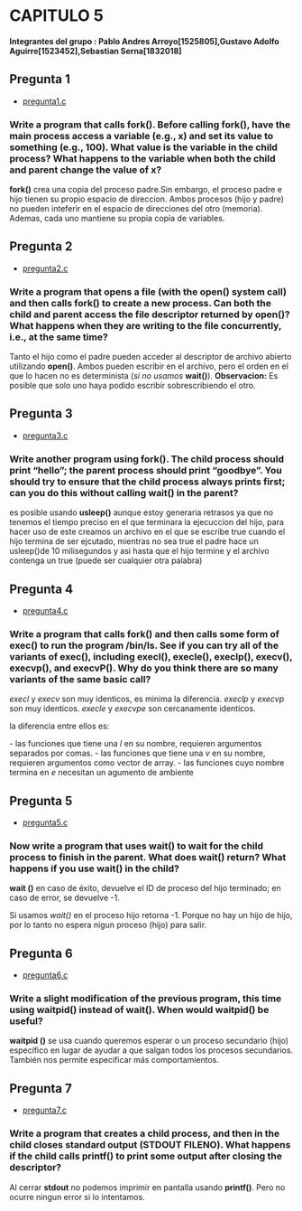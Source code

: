 # CAPITULO 5

#### Integrantes del grupo : Pablo Andres Arroyo[1525805],Gustavo Adolfo Aguirre[1523452],Sebastian Serna[1832018]

## Pregunta 1
* [pregunta1.c](pregunta1.c)
### Write a program that calls fork(). Before calling fork(), have the main process access a variable (e.g., x) and set its value to something (e.g., 100). What value is the variable in the child process? What happens to the variable when both the child and parent change the value of x?

**fork()** crea una copia del proceso padre.Sin embargo, el proceso padre e hijo tienen su propio espacio de direccion. Ambos procesos (hijo y padre) no pueden inteferir en el espacio de direcciones del otro (memoria). Ademas, cada uno mantiene su propia copia de variables.

## Pregunta 2
* [pregunta2.c](pregunta2.c)
### Write a program that opens a file (with the open() system call) and then calls fork() to create a new process. Can both the child and parent access the file descriptor returned by open()? What happens when they are writing to the file concurrently, i.e., at the same time?

Tanto el hijo como el padre pueden acceder al descriptor de archivo abierto utilizando **open()**. Ambos pueden escribir en el archivo, pero el orden en el que lo hacen no es determinista (*si no usamos* **wait()**). **Observacion:** Es posible que solo uno haya podido escribir sobrescribiendo el otro.

## Pregunta 3
* [pregunta3.c](pregunta3.c)
### Write another program using fork(). The child process should print “hello”; the parent process should print “goodbye”. You should try to ensure that the child process always prints first; can you do this without calling wait() in the parent?

es posible usando **usleep()** aunque estoy generaria retrasos ya que no tenemos el tiempo preciso en el que terminara la ejecuccion del hijo, para hacer uso de este creamos un archivo en el que se escribe true cuando el hijo termina de ser ejcutado, mientras no sea true el padre hace un usleep()de 10 milisegundos y asi hasta que el hijo termine y el archivo contenga un true (puede ser cualquier otra palabra)

## Pregunta 4
* [pregunta4.c](pregunta4.c)
### Write a program that calls fork() and then calls some form of exec() to run the program /bin/ls. See if you can try all of the variants of exec(), including execl(), execle(), execlp(), execv(), execvp(), and execvP(). Why do you think there are so many variants of the same basic call?

*execl* y *execv* son muy identicos, es minima la diferencia.
*execlp* y *execvp* son muy identicos.
*execle* y *execvpe* son cercanamente identicos.

la diferencia entre ellos es:

*-* las funciones que tiene una *l* en su nombre, requieren argumentos separados por comas. 
*-* las funciones que tiene una *v* en su nombre, requieren argumentos como vector de array.
*-* las funciones cuyo nombre termina en *e* necesitan un agumento de ambiente 

## Pregunta 5
* [pregunta5.c](pregunta5.c)
### Now write a program that uses wait() to wait for the child process to finish in the parent. What does wait() return? What happens if you use wait() in the child?

**wait ()** en caso de éxito, devuelve el ID de proceso del hijo terminado; en caso de error, se devuelve -1.

Si usamos *wait()* en el proceso hijo retorna -1. Porque no hay un hijo de hijo, por lo tanto no espera nigun proceso (hijo) para salir.

## Pregunta 6
* [pregunta6.c](pregunta6.c)
### Write a slight modification of the previous program, this time using waitpid() instead of wait(). When would waitpid() be useful?

**waitpid ()** se usa cuando queremos esperar o un proceso secundario (hijo) específico en lugar de ayudar a que salgan todos los procesos secundarios. También nos permite especificar más comportamientos.

## Pregunta 7
* [pregunta7.c](pregunta7.c)
### Write a program that creates a child process, and then in the child closes standard output (STDOUT FILENO). What happens if the child calls printf() to print some output after closing the descriptor?

Al cerrar **stdout** no podemos imprimir en pantalla usando **printf()**. Pero no ocurre ningun error si lo intentamos.

